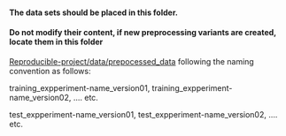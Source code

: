 #### The data sets should be placed in this folder. 
#### Do not modify their content, if new preprocessing variants are created, locate them in this folder 
[Reproducible-project/data/prepocessed_data]() following the naming convention as follows:  

training_expperiment-name_version01, training_expperiment-name_version02, .... etc.

test_expperiment-name_version01, test_expperiment-name_version02, .... etc.
